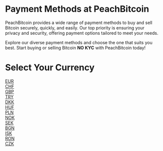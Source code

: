 <link rel="stylesheet" href="https://cdnjs.cloudflare.com/ajax/libs/font-awesome/6.0.0-beta3/css/all.min.css">

# Payment Methods at PeachBitcoin

PeachBitcoin provides a wide range of payment methods to buy and sell Bitcoin securely, quickly, and easily. Our top priority is ensuring your privacy and security, offering payment options tailored to meet your needs.

Explore our diverse payment methods and choose the one that suits you best. Start buying or selling Bitcoin **NO KYC** with PeachBitcoin today!

# Select Your Currency 

<div class="payment-grid">
    <div class="payment-grid-item">
        <a href="/faq/Buy-&-Sell-Bitcoin-using-eur-in-2024/">
            <i class="fas fa-euro-sign"></i>
            EUR
        </a>
    </div>
    <!-- . -->
    <div class="payment-grid-item">
        <a href="/faq/Buy-&-Sell-Bitcoin-using-chf-in-2024/">
            <i class="fas fa-dollar-sign"></i>
            CHF
        </a>
    </div>
    <!-- . -->
    <div class="payment-grid-item">
        <a href="/faq/Buy-&-Sell-Bitcoin-using-gbp-in-2024/">
            <i class="fas fa-pound-sign"></i>
            GBP
        </a>
    </div>
    <!-- . -->
    <div class="payment-grid-item">
        <a href="/faq/Buy-&-Sell-Bitcoin-using-try-in-2024/">
            <i class="fas fa-lira-sign"></i>
            TRY
        </a>
    </div>
    <!-- . -->
    <div class="payment-grid-item">
        <a href="/faq/Buy-&-Sell-Bitcoin-using-dkk-in-2024/">
            <i class="fas fa-coins"></i>
            DKK
        </a>
    </div>
    <!-- . -->
    <div class="payment-grid-item">
        <a href="/faq/Buy-&-Sell-Bitcoin-using-huf-in-2024/">
            <i class="fas fa-coins"></i>
            HUF
        </a>
    </div>
    <!-- . -->
    <div class="payment-grid-item">
        <a href="/faq/Buy-&-Sell-Bitcoin-using-pln-in-2024/">
            <i class="fas fa-coins"></i>
            PLN
        </a>
    </div>
    <!-- . -->
    <div class="payment-grid-item">
        <a href="/faq/Buy-&-Sell-Bitcoin-using-nok-in-2024/">
            <i class="fas fa-coins"></i>
            NOK
        </a>
    </div>
    <!-- . -->
    <div class="payment-grid-item">
        <a href="/faq/Buy-&-Sell-Bitcoin-using-sek-in-2024/">
            <i class="fas fa-coins"></i>
            SEK
        </a>
    </div>
    <!-- . -->
    <div class="payment-grid-item">
        <a href="/faq/Buy-&-Sell-Bitcoin-using-bgn-in-2024/">
            <i class="fas fa-coins"></i>
            BGN
        </a>
    </div>
    <!-- . -->
    <div class="payment-grid-item">
        <a href="/faq/Buy-&-Sell-Bitcoin-using-isk-in-2024/">
            <i class="fas fa-coins"></i>
            ISK
        </a>
    </div>
    <!-- . -->
    <div class="payment-grid-item">
        <a href="/faq/Buy-&-Sell-Bitcoin-using-ron-in-2024/">
            <i class="fas fa-coins"></i>
            RON
        </a>
    </div>
    <!-- . -->
    <div class="payment-grid-item">
        <a href="/faq/Buy-&-Sell-Bitcoin-using-czk-in-2024/">
            <i class="fas fa-coins"></i>
            CZK
        </a>
    </div>
    <!-- . -->
</div>
